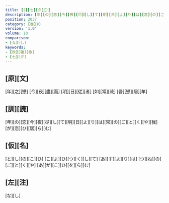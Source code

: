 ```yaml
---
title: [（][七][夕][）]
description: [年][の][恋][今][夜][尽][し][て][明][日][よ][り][は][常][の][ご][と][く][や][我][が][恋][ひ][居][ら][む]
position: 2037
category: [巻]10
version: '1.0'
volume: 10
comparison:
- [な][し]
keywords:
- [秋][雑][歌]
- [七][夕]
---
```


## [原][文]

[年][之][戀] [今][夜][盡][而] [明][日][従][者] [如][常][哉] [吾][戀][居][牟]

## [訓][読]

[年][の][恋][今][夜][尽][し][て][明][日][よ][り][は][常][の][ご][と][く][や][我][が][恋][ひ][居][ら][む]

## [仮][名]

[と][し][の][こ][ひ] [こ][よ][ひ][つ][く][し][て] [あ][す][よ][り][は] [つ][ね][の][ご][と][く][や] [あ][が][こ][ひ][を][ら][む]

## [左][注]

[な][し]
